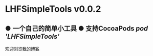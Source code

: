 LHFSimpleTools v0.0.2
===========
● 一个自己的简单小工具
● 支持CocoaPods  *pod 'LHFSimpleTools'*
----------------
欢迎浏览[我的博客](http://www.cnblogs.com/-superman-/ "😆请点吧!!!") 
